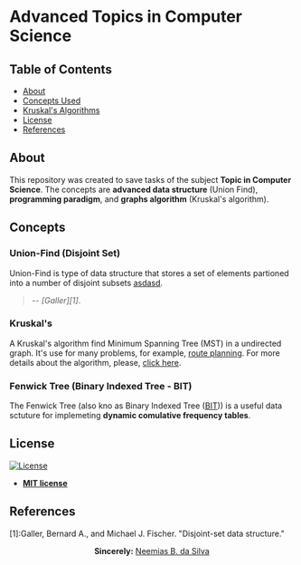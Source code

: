 # Advanced Topics in Computer Science

## Table of Contents

- [About](##about)
- [Concepts Used](#concepts)
- [Kruskal's Algorithms](#kruska's)
- [License](##license)
- [References](##references)


## About

This repository was created to save tasks of the subject __Topic in Computer Science__. The concepts are __advanced data structure__ (Union Find), __programming paradigm__, and __graphs algorithm__ (Kruskal's algorithm).

## Concepts

### Union-Find (Disjoint Set)

Union-Find is type of data structure that stores a set of elements partioned into a number of disjoint subsets [asdasd](https://en.wikipedia.org/wiki/Disjoint-set_data_structure).

> -- <cite>[Galler][1]</cite>.

### Kruskal's

A Kruskal's algorithm find Minimum Spanning Tree (MST) in a undirected graph. It's use for many problems, for example, [route planning](https://www.researchgate.net/publication/333672845_Route_Planning_using_The_Kruskal%27s_Algorithm_A_Case_of_Lobels_Bulawayo). For more details about the algorithm, please, [click here](https://en.wikipedia.org/wiki/Kruskal%27s_algorithm).

### Fenwick Tree (Binary Indexed Tree - BIT)

The Fenwick Tree (also kno as Binary Indexed Tree ([BIT](https://en.wikipedia.org/wiki/Fenwick_tree))) is a useful data sctuture for implemeting **dynamic comulative frequency tables**.

## License

[![License](http://img.shields.io/:license-mit-blue.svg?style=flat-square)](http://badges.mit-license.org)

- **[MIT license](http://opensource.org/licenses/mit-license.php)**


## References

[1]:Galler, Bernard A., and Michael J. Fischer. "Disjoint-set data structure."

<p align="center"><b>Sincerely:</b> <a href="https://github.com/neemiasbsilva">Neemias B. da Silva</a></p>

#